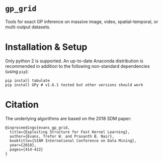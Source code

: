 # `gp_grid`
Tools for exact GP inference on massive image, video, spatial-temporal, or multi-output datasets.

# Installation & Setup
Only python 2 is supported.
An up-to-date Anaconda distribution is recommended in addition to the following non-standard dependencies (using `pip`):
```
pip install tabulate
pip install GPy # v1.6.1 tested but other versions should work
```

# Citation
The underlying algorithms are based on the 2018 SDM paper:

```
@inproceedings{evans_gp_grid,
  title={Exploiting Structure for Fast Kernel Learning},
  author={Evans, Trefor W. and Prasanth B. Nair},
  booktitle={SIAM International Conference on Data Mining},
  year={2018},
  pages={414-422}
}
```
